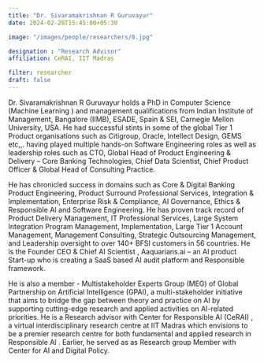 ```yaml
---
title: "Dr. Sivaramakrishnan R Guruvayur"
date: 2024-02-28T15:45:00+05:30

image: "/images/people/researchers/0.jpg"

designation : "Research Advisor"
affiliation: CeRAI, IIT Madras

filter: researcher
draft: false
---
```


Dr. Sivaramakrishnan R Guruvayur holds a PhD in Computer Science (Machine Learning ) and management qualifications from Indian Institute of Management, Bangalore  (IIMB), ESADE, Spain & SEI, Carnegie Mellon University, USA. He had successful stints in some of the global Tier 1 Product organisations such as Citigroup, Oracle, Intellect Design, GEMS  etc,,. having played multiple hands-on Software Engineering roles as well as leadership roles such as CTO, Global Head of Product Engineering & Delivery – Core Banking Technologies, Chief Data Scientist, Chief Product Officer & Global Head of Consulting Practice. 

He has chronicled success in domains such as Core & Digital Banking Product Engineering, Product Surround Professional Services,  Integration & Implementation, Enterprise Risk & Compliance, AI Governance, Ethics & Responsible AI and Software Engineering.  He has proven track record of Product Delivery Management,  IT Professional Services, Large System Integration Program Management, Implementation, Large Tier 1 Account Management, Management Consulting, Strategic Outsourcing Management, and Leadership oversight to over 140+ BFSI customers in 56 countries. He is the Founder CEO & Chief AI Scientist , Aaquarians.ai – an AI product Start-up who is  creating a  SaaS based AI audit platform and Responsible framework.  

He is also a member - Multistakeholder Experts Group (MEG) of Global Partnership on Artificial Intelligence (GPAI), a multi-stakeholder initiative that aims to bridge the gap between theory and practice on AI by supporting cutting-edge research and applied activities on AI-related priorities. He is a Research advisor with Center for Responsible AI (CeRAI) , a virtual interdisciplinary research centre at IIT Madras which envisions to be a premier research centre for both fundamental and applied research in Responsible AI . Earlier, he served as as Research group Member with Center for AI and Digital Policy.
